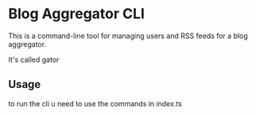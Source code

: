 # Blog Aggregator CLI

This is a command-line tool for managing users and RSS feeds for a blog aggregator.

It's called gator

## Usage

to run the cli u need to use the commands in index.ts
